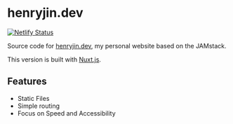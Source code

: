 # henryjin.dev

[![Netlify Status](https://api.netlify.com/api/v1/badges/a209a094-5987-4145-9f0a-3faf5587f1ec/deploy-status)](https://app.netlify.com/sites/henryjin-dev/deploys)

Source code for [henryjin.dev](https://henryjin.dev), my personal website based on the JAMstack.

This version is built with [Nuxt.js](https://nuxtjs.org/).

## Features

- Static Files
- Simple routing
- Focus on Speed and Accessibility
